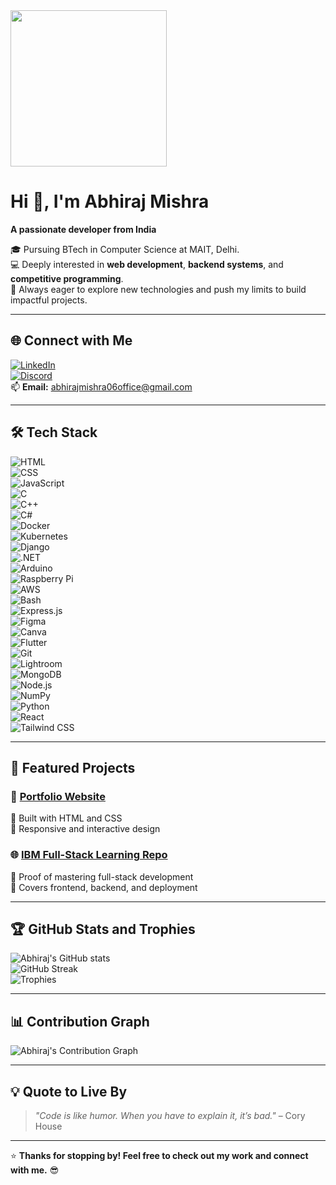 <img src="https://abhiraj06.wordpress.com/wp-content/uploads/2024/12/screenshot-2024-12-07-201200.png" align="center" height="250" />

# Hi 👋, I'm Abhiraj Mishra  
**A passionate developer from India**  

🎓 Pursuing BTech in Computer Science at MAIT, Delhi.  
💻 Deeply interested in **web development**, **backend systems**, and **competitive programming**.  
🚀 Always eager to explore new technologies and push my limits to build impactful projects.  

---

## 🌐 **Connect with Me**  
[![LinkedIn](https://img.shields.io/badge/LinkedIn-0077B5?style=for-the-badge&logo=linkedin&logoColor=white)](https://www.linkedin.com/in/abhiraj-mishra/)  
[![Discord](https://img.shields.io/badge/Discord-7289DA?style=for-the-badge&logo=discord&logoColor=white)](https://discord.com/invite/k7pF8M64c9)  
📫 **Email:** abhirajmishra06office@gmail.com  

---

## 🛠️ **Tech Stack**  
![HTML](https://img.shields.io/badge/HTML5-E34F26?style=for-the-badge&logo=html5&logoColor=white)  
![CSS](https://img.shields.io/badge/CSS3-1572B6?style=for-the-badge&logo=css3&logoColor=white)  
![JavaScript](https://img.shields.io/badge/JavaScript-F7DF1E?style=for-the-badge&logo=javascript&logoColor=black)  
![C](https://img.shields.io/badge/C-00599C?style=for-the-badge&logo=c&logoColor=white)  
![C++](https://img.shields.io/badge/C%2B%2B-00599C?style=for-the-badge&logo=c%2B%2B&logoColor=white)  
![C#](https://img.shields.io/badge/C%23-239120?style=for-the-badge&logo=csharp&logoColor=white)  
![Docker](https://img.shields.io/badge/Docker-2496ED?style=for-the-badge&logo=docker&logoColor=white)  
![Kubernetes](https://img.shields.io/badge/Kubernetes-326CE5?style=for-the-badge&logo=kubernetes&logoColor=white)  
![Django](https://img.shields.io/badge/Django-092E20?style=for-the-badge&logo=django&logoColor=white)  
![.NET](https://img.shields.io/badge/.NET-512BD4?style=for-the-badge&logo=dotnet&logoColor=white)  
![Arduino](https://img.shields.io/badge/Arduino-00979D?style=for-the-badge&logo=arduino&logoColor=white)  
![Raspberry Pi](https://img.shields.io/badge/Raspberry%20Pi-A22846?style=for-the-badge&logo=raspberrypi&logoColor=white)  
![AWS](https://img.shields.io/badge/AWS-232F3E?style=for-the-badge&logo=amazonaws&logoColor=white)  
![Bash](https://img.shields.io/badge/Bash-4EAA25?style=for-the-badge&logo=gnu-bash&logoColor=white)  
![Express.js](https://img.shields.io/badge/Express.js-000000?style=for-the-badge&logo=express&logoColor=white)  
![Figma](https://img.shields.io/badge/Figma-F24E1E?style=for-the-badge&logo=figma&logoColor=white)  
![Canva](https://img.shields.io/badge/Canva-00C4CC?style=for-the-badge&logo=canva&logoColor=white)  
![Flutter](https://img.shields.io/badge/Flutter-02569B?style=for-the-badge&logo=flutter&logoColor=white)  
![Git](https://img.shields.io/badge/Git-F05032?style=for-the-badge&logo=git&logoColor=white)  
![Lightroom](https://img.shields.io/badge/Lightroom-31A8FF?style=for-the-badge&logo=adobe-lightroom&logoColor=white)  
![MongoDB](https://img.shields.io/badge/MongoDB-47A248?style=for-the-badge&logo=mongodb&logoColor=white)  
![Node.js](https://img.shields.io/badge/Node.js-43853D?style=for-the-badge&logo=node.js&logoColor=white)  
![NumPy](https://img.shields.io/badge/NumPy-013243?style=for-the-badge&logo=numpy&logoColor=white)  
![Python](https://img.shields.io/badge/Python-3776AB?style=for-the-badge&logo=python&logoColor=white)  
![React](https://img.shields.io/badge/React-20232A?style=for-the-badge&logo=react&logoColor=61DAFB)  
![Tailwind CSS](https://img.shields.io/badge/Tailwind_CSS-38B2AC?style=for-the-badge&logo=tailwind-css&logoColor=white)  

---

## 📂 **Featured Projects**  
### 🚀 [Portfolio Website](https://github.com/IT69godYash/portfolio)  
🔹 Built with HTML and CSS  
🔹 Responsive and interactive design  

### 🌐 [IBM Full-Stack Learning Repo](https://github.com/IT69godYash/IBM_full-stack)  
🔹 Proof of mastering full-stack development  
🔹 Covers frontend, backend, and deployment  

---

## 🏆 **GitHub Stats and Trophies**  
![Abhiraj's GitHub stats](https://github-readme-stats.vercel.app/api?username=IT69godYash&show_icons=true&theme=tokyonight)  
![GitHub Streak](https://streak-stats.demolab.com/?user=IT69godYash&theme=tokyonight)  
![Trophies](https://github-profile-trophy.vercel.app/?username=IT69godYash&theme=darkhub)  

---

## 📊 **Contribution Graph**  
![Abhiraj's Contribution Graph](https://github-contribution-graph-evirunlike.vercel.app/api?username=IT69godYash&theme=dracula&height=200&area=true)  

---

## 💡 **Quote to Live By**  
> *"Code is like humor. When you have to explain it, it’s bad."* – Cory House  

---

⭐️ **Thanks for stopping by! Feel free to check out my work and connect with me.** 😎  
